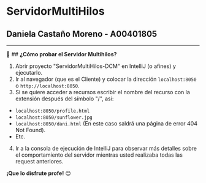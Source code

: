 # ServidorMultiHilos

## **Daniela Castaño Moreno - A00401805**

---

📌 ## **¿Cómo probar el Servidor Multihilos?**

1. Abrir proyecto "ServidorMultiHilos-DCM" en IntelliJ (o afines) y ejecutarlo.
2. Ir al navegador (que es el Cliente) y colocar la dirección ```localhost:8050``` o ```http://localhost:8050```.
3. Si se quiere acceder a recursos escribir el nombre del recurso con la extensión después del símbolo "/", así:
* ```localhost:8050/profile.html```
* ```localhost:8050/sunflower.jpg```
* ```localhost:8050/dani.html``` (En este caso saldrá una página de error 404 Not Found).
* Etc.
4. Ir a la consola de ejecución de IntelliJ para observar más detalles sobre el comportamiento del servidor mientras usted realizaba todas las request anteriores.


**¡Que lo disfrute profe!** 😊
